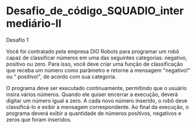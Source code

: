 # Desafio_de_código_SQUADIO_intermediário-II
Desafio 1

Você foi contratado pela empresa DIO Robots para programar um robô capaz de classificar números em uma das seguintes categorias: negativo, positivo ou zero. Para isso, você deve criar uma função de classificação que receba um número como parâmetro e retorne a mensagem "negativo!" ou " positivo!", de acordo com sua categoria.

O programa deve ser executado continuamente, permitindo que o usuário insira vários números. Quando ele quiser encerrar a execução, deverá digitar um número igual a zero. A cada novo número inserido, o robô deve classificá-lo e exibir a mensagem correspondente. Ao final da execução, o programa deverá exibir a quantidade de números positivos, negativos e zeros que foram inseridos.
